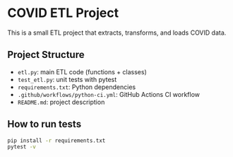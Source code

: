 # COVID ETL Project

This is a small ETL project that extracts, transforms, and loads COVID data.

## Project Structure

- `etl.py`: main ETL code (functions + classes)
- `test_etl.py`: unit tests with pytest
- `requirements.txt`: Python dependencies
- `.github/workflows/python-ci.yml`: GitHub Actions CI workflow
- `README.md`: project description

## How to run tests

```bash
pip install -r requirements.txt
pytest -v
